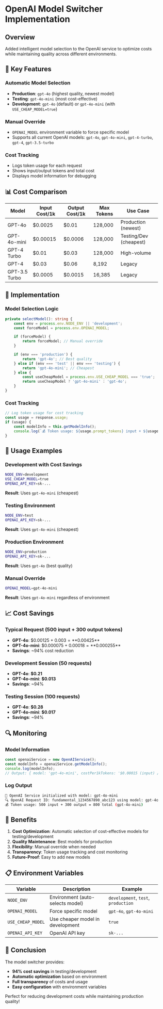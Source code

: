 # OpenAI Model Switcher Implementation

## Overview

Added intelligent model selection to the OpenAI service to optimize costs while maintaining quality across different environments.

## 🎯 **Key Features**

### **Automatic Model Selection**
- **Production**: `gpt-4o` (highest quality, newest model)
- **Testing**: `gpt-4o-mini` (most cost-effective)
- **Development**: `gpt-4o` (default) or `gpt-4o-mini` (with `USE_CHEAP_MODEL=true`)

### **Manual Override**
- `OPENAI_MODEL` environment variable to force specific model
- Supports all current OpenAI models: `gpt-4o`, `gpt-4o-mini`, `gpt-4-turbo`, `gpt-4`, `gpt-3.5-turbo`

### **Cost Tracking**
- Logs token usage for each request
- Shows input/output tokens and total cost
- Displays model information for debugging

## 📊 **Cost Comparison**

| Model | Input Cost/1k | Output Cost/1k | Max Tokens | Use Case |
|-------|---------------|----------------|------------|----------|
| GPT-4o | $0.0025 | $0.01 | 128,000 | Production (newest) |
| GPT-4o-mini | $0.00015 | $0.0006 | 128,000 | Testing/Dev (cheapest) |
| GPT-4 Turbo | $0.01 | $0.03 | 128,000 | High-volume |
| GPT-4 | $0.03 | $0.06 | 8,192 | Legacy |
| GPT-3.5 Turbo | $0.0005 | $0.0015 | 16,385 | Legacy |

## 🔧 **Implementation**

### **Model Selection Logic**
```typescript
private selectModel(): string {
    const env = process.env.NODE_ENV || 'development';
    const forceModel = process.env.OPENAI_MODEL;

    if (forceModel) {
        return forceModel; // Manual override
    }

    if (env === 'production') {
        return 'gpt-4o'; // Best quality
    } else if (env === 'test' || env === 'testing') {
        return 'gpt-4o-mini'; // Cheapest
    } else {
        const useCheapModel = process.env.USE_CHEAP_MODEL === 'true';
        return useCheapModel ? 'gpt-4o-mini' : 'gpt-4o';
    }
}
```

### **Cost Tracking**
```typescript
// Log token usage for cost tracking
const usage = response.usage;
if (usage) {
    const modelInfo = this.getModelInfo();
    console.log(`💰 Token usage: ${usage.prompt_tokens} input + ${usage.completion_tokens} output = ${usage.total_tokens} total (${modelInfo.model})`);
}
```

## 🚀 **Usage Examples**

### **Development with Cost Savings**
```bash
NODE_ENV=development
USE_CHEAP_MODEL=true
OPENAI_API_KEY=sk-...
```
**Result**: Uses `gpt-4o-mini` (cheapest)

### **Testing Environment**
```bash
NODE_ENV=test
OPENAI_API_KEY=sk-...
```
**Result**: Uses `gpt-4o-mini` (cheapest)

### **Production Environment**
```bash
NODE_ENV=production
OPENAI_API_KEY=sk-...
```
**Result**: Uses `gpt-4o` (best quality)

### **Manual Override**
```bash
OPENAI_MODEL=gpt-4o-mini
```
**Result**: Uses `gpt-4o-mini` regardless of environment

## 📈 **Cost Savings**

### **Typical Request (500 input + 300 output tokens)**
- **GPT-4o**: $0.00125 + $0.003 = **$0.00425**
- **GPT-4o-mini**: $0.000075 + $0.00018 = **$0.000255**
- **Savings**: ~94% cost reduction

### **Development Session (50 requests)**
- **GPT-4o**: **$0.21**
- **GPT-4o-mini**: **$0.013**
- **Savings**: ~94%

### **Testing Session (100 requests)**
- **GPT-4o**: **$0.28**
- **GPT-4o-mini**: **$0.017**
- **Savings**: ~94%

## 🔍 **Monitoring**

### **Model Information**
```typescript
const openaiService = new OpenAIService();
const modelInfo = openaiService.getModelInfo();
console.log(modelInfo);
// Output: { model: 'gpt-4o-mini', costPer1kTokens: '$0.00015 (input) / $0.0006 (output)', maxTokens: 128000 }
```

### **Log Output**
```bash
🤖 OpenAI Service initialized with model: gpt-4o-mini
🔍 OpenAI Request ID: fundamental_1234567890_abc123 using model: gpt-4o-mini
💰 Token usage: 500 input + 300 output = 800 total (gpt-4o-mini)
```

## 🎯 **Benefits**

1. **Cost Optimization**: Automatic selection of cost-effective models for testing/development
2. **Quality Maintenance**: Best models for production
3. **Flexibility**: Manual override when needed
4. **Transparency**: Token usage tracking and cost monitoring
5. **Future-Proof**: Easy to add new models

## 📋 **Environment Variables**

| Variable | Description | Example |
|----------|-------------|---------|
| `NODE_ENV` | Environment (auto-selects model) | `development`, `test`, `production` |
| `OPENAI_MODEL` | Force specific model | `gpt-4o`, `gpt-4o-mini` |
| `USE_CHEAP_MODEL` | Use cheaper model in development | `true` |
| `OPENAI_API_KEY` | OpenAI API key | `sk-...` |

## 🎉 **Conclusion**

The model switcher provides:
- **94% cost savings** in testing/development
- **Automatic optimization** based on environment
- **Full transparency** of costs and usage
- **Easy configuration** with environment variables

Perfect for reducing development costs while maintaining production quality!

